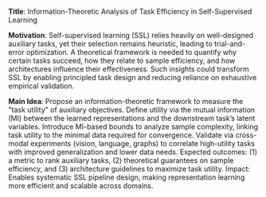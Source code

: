 **Title**: Information-Theoretic Analysis of Task Efficiency in Self-Supervised Learning  

**Motivation**: Self-supervised learning (SSL) relies heavily on well-designed auxiliary tasks, yet their selection remains heuristic, leading to trial-and-error optimization. A theoretical framework is needed to quantify why certain tasks succeed, how they relate to sample efficiency, and how architectures influence their effectiveness. Such insights could transform SSL by enabling principled task design and reducing reliance on exhaustive empirical validation.  

**Main Idea**: Propose an information-theoretic framework to measure the "task utility" of auxiliary objectives. Define utility via the mutual information (MI) between the learned representations and the downstream task’s latent variables. Introduce MI-based bounds to analyze sample complexity, linking task utility to the minimal data required for convergence. Validate via cross-modal experiments (vision, language, graphs) to correlate high-utility tasks with improved generalization and lower data needs. Expected outcomes: (1) a metric to rank auxiliary tasks, (2) theoretical guarantees on sample efficiency, and (3) architecture guidelines to maximize task utility. Impact: Enables systematic SSL pipeline design, making representation learning more efficient and scalable across domains.
